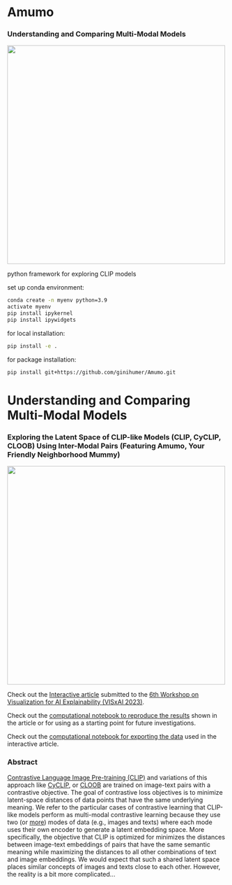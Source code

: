 # Amumo
### Understanding and Comparing Multi-Modal Models

<img src="https://github-production-user-asset-6210df.s3.amazonaws.com/45741696/255124758-3a7b6c57-9c1d-4044-b54d-684711622de8.jpg" width="500"/>

python framework for exploring CLIP models

set up conda environment:

```bash
conda create -n myenv python=3.9
activate myenv
pip install ipykernel
pip install ipywidgets
```


for local installation:
```bash
pip install -e .
```


for package installation:
```bash
pip install git+https://github.com/ginihumer/Amumo.git
```

# Understanding and Comparing Multi-Modal Models
### Exploring the Latent Space of CLIP-like Models (CLIP, CyCLIP, CLOOB) Using Inter-Modal Pairs (Featuring Amumo, Your Friendly Neighborhood Mummy)

<img src="https://github-production-user-asset-6210df.s3.amazonaws.com/45741696/255124758-3a7b6c57-9c1d-4044-b54d-684711622de8.jpg" width="500"/>

Check out the [Interactive article](https://jku-vds-lab.at/amumo) submitted to the [6th Workshop on Visualization for AI Explainability (VISxAI 2023)](https://visxai.io/).

Check out the [computational notebook to reproduce the results](https://github.com/ginihumer/Amumo/blob/main/notebooks/clip_article.ipynb) shown in the article or for using as a starting point for future investigations.

Check out the [computational notebook for exporting the data](https://github.com/ginihumer/Amumo/blob/main/notebooks/export_data.ipynb) used in the interactive article.


### Abstract
[Contrastive Language Image Pre-training (CLIP)](https://proceedings.mlr.press/v139/radford21a.html) and variations of this approach like [CyCLIP](https://proceedings.neurips.cc/paper_files/paper/2022/file/2cd36d327f33d47b372d4711edd08de0-Paper-Conference.pdf), or [CLOOB](https://proceedings.neurips.cc/paper_files/paper/2022/file/8078e76f913e31b8467e85b4c0f0d22b-Paper-Conference.pdf) are trained on image-text pairs with a contrastive objective. The goal of contrastive loss objectives is to minimize latent-space distances of data points that have the same underlying meaning. We refer to the particular cases of contrastive learning that CLIP-like models perform as multi-modal contrastive learning because they use two (or [more](https://arxiv.org/pdf/2305.05665.pdf)) modes of data (e.g., images and texts) where each mode uses their own encoder to generate a latent embedding space. More specifically, the objective that CLIP is optimized for minimizes the distances between image-text embeddings of pairs that have the same semantic meaning while maximizing the distances to all other combinations of text and image embeddings.
We would expect that such a shared latent space places similar concepts of images and texts close to each other. However, the reality is a bit more complicated...

